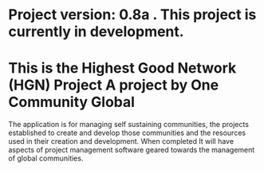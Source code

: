 Project version: 0.8a . This project is currently in development.
===============
This is the Highest Good Network (HGN) Project
A project by One Community Global
===============
The application is for managing self sustaining communities, the projects established to create and develop
those communities and the resources used in their creation and development.  When completed It will have aspects of project
management software geared towards the management of global communities.